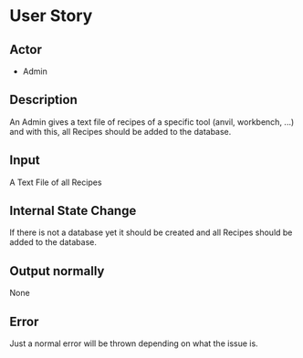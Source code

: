 # User Story

## Actor
- Admin

## Description
An Admin gives a text file of recipes of a specific tool (anvil, workbench, ...) and with this, all Recipes should be added to the database.

## Input
A Text File of all Recipes

## Internal State Change
If there is not a database yet it should be created and all Recipes should be added to the database.

## Output normally
None

## Error
Just a normal error will be thrown depending on what the issue is.

